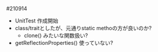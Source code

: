 #210914

- UnitTest 作成開始
- class/traitとしたが、元通りstatic methoの方が良いのか?
    - clone() みたいな関数扱い?
- getReflectionProperties() 使っていない?

